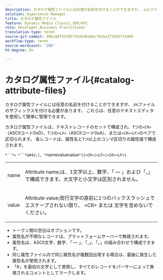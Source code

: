 ```yaml
---
description: カタログ属性ファイルには任意の名前を付けることができますが、.iniファイルのサフィックスを付ける必要があります。 これらは、任意のテキストエディタを使用して簡単に管理できます。
solution: Experience Manager
title: カタログ属性ファイル
feature: Dynamic Media Classic,SDK/API
role: Developer,Business Practitioner
translation-type: tm+mt
source-git-commit: d0bc88f55f857762b3bab4c76d1e3f3dd2733d60
workflow-type: tm+mt
source-wordcount: '205'
ht-degree: 0%

---
```



# カタログ属性ファイル{#catalog-attribute-files}

カタログ属性ファイルには任意の名前を付けることができますが、.iniファイルのサフィックスを付ける必要があります。 これらは、任意のテキストエディタを使用して簡単に管理できます。

カタログ属性ファイルは、テキストレコードのセットで構成され、1つの`<CR>`（ASCIIコード0xD）、1つの`<LF>`（ASCIIコード0xA）、または`<CR><LF>`のペアで区切られます。 各レコードは、属性名と1つ以上のコンマ区切りの属性値で構成されます。

`*``*= *``*&#42;[, *`namevaluevalue`*]{<CR>|<LF>|<CR><LF>}`

<table id="simpletable_8454AD549FDA421BA1469CDA44132773"> 
 <tr class="strow"> 
  <td class="stentry"> <p> <span class="codeph"> <span class="varname"> name  </span> </span> </p> </td> 
  <td class="stentry"> <p>Attribute name;は、1文字以上、数字、「 — 」および「_」で構成できます。大文字と小文字は区別されません。 </p> </td> 
 </tr> 
 <tr class="strow"> 
  <td class="stentry"> <p> <span class="codeph"> <span class="varname"> value  </span> </span> </p> </td> 
  <td class="stentry"> <p>Attribute value;改行文字の直前に1つのバックスラッシュでエスケープされない限り、<span class="codeph"> &lt;CR&gt; </span>または<span class="codeph"> </span>文字を含めないでください。 </p> </td> 
 </tr> 
</table>

* トークン間の空白はオプションです。
* 属性名が不明なレコードは、プラットフォームサーバーで無視されます。
* 属性名は、ASCII文字、数字、「 — 」、「_」、「。」の組み合わせで構成できます。
* 同じ属性ファイル内で同じ属性名が複数回出現する場合は、最後に発生した属性名が使用されます。
* 「#」を最初の文字として使用し、すべてのレコードをパーサーによって無視されるコメントとしてマークします。

